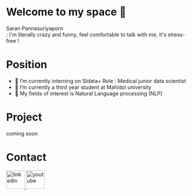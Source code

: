 # Welcome to my space 👋

Saran Pannasuriyaporn
<br>: I'm literally crazy and funny, feel comfortable to talk with me, it's stress-free !

# Position
- 🔭 I’m currently interning on SIdata+ 
   Role : Medical junior data scientist
- 🌱 I’m currently a third year student at Mahidol university
- 👯 My fields of interest is Natural Language processing (NLP)

# Project
coming soon

# Contact 
<a href="https://www.linkedin.com/in/saran-pannasuriyaporn-1104071ab/">
   <img alt="linkedin" src="https://www.google.com/url?sa=i&url=https%3A%2F%2Fwww.pngegg.com%2Fen%2Fpng-fcayy&psig=AOvVaw3EyPgpjg96ziIQ5ihGalA3&ust=1649165182390000&source=images&cd=vfe&ved=0CAsQjRxqFwoTCOiZi5TB-vYCFQAAAAAdAAAAABAD"
        width=50" height="50">
</a>

                             
<a href="https://www.youtube.com/channel/UCDJ1y-YCpuZudh_S4wXYjpA/featured">
   <img alt="youtube" src="https://www.logo.wine/a/logo/YouTube/YouTube-Icon-Full-Color-Logo.wine.svg"
        width=50" height="50">
</a>                             
